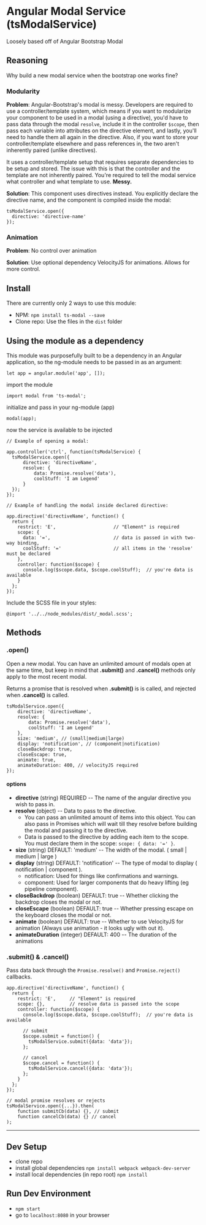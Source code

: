 # Angular Modal Service (tsModalService)

Loosely based off of Angular Bootstrap Modal

## Reasoning

Why build a new modal service when the bootstrap one works fine?

### Modularity

**Problem**: Angular-Bootstrap's modal is messy. Developers are required to use a controller/template system, which means if you want to modularize your component to be used in a modal (using a directive), you'd have to pass data through the modal `resolve`, include it in the controller `$scope`, then pass each variable into attributes on the directive element, and lastly, you'll need to handle them all again in the directive.
Also, if you want to store your controller/template elsewhere and pass references in, the two aren't inherently paired (unlike directives). 

It uses a controller/template setup that requires separate dependencies to be setup and stored. The issue with this is that the controller and the template are not inherently paired. You're required to tell the modal service what controller and what template to use. **Messy.**

**Solution**: This component uses directives instead. You explicitly declare the directive name, and the component is compiled inside the modal:

    tsModalService.open({
      directive: 'directive-name'
    });

### Animation

**Problem**: No control over animation

**Solution**: Use optional dependency VelocityJS for animations. Allows for more control.


## Install

There are currently only 2 ways to use this module:

 - NPM: `npm install ts-modal --save`
 - Clone repo: Use the files in the `dist` folder

## Using the module as a dependency

This module was purposefully built to be a dependency in an Angular application, so the ng-module needs to be passed in as an argument:

    let app = angular.module('app', []);

import the module

    import modal from 'ts-modal';

initialize and pass in your ng-module (app)

    modal(app);

now the service is available to be injected


    // Example of opening a modal:
    
    app.controller('ctrl', function(tsModalService) {
      tsModalService.open({
          directive: 'directiveName',
          resolve: {
              data: Promise.resolve('data'),
              coolStuff: 'I am Legend'
          }
      });
    });
    
    // Example of handling the modal inside declared directive:
    
    app.directive('directiveName', function() {
      return {
        restrict: 'E',                     // "Element" is required
        scope: {
          data: '=',                       // data is passed in with two-way binding,
          coolStuff: '='                   // all items in the 'resolve' must be declared
        },
        controller: function($scope) {
          console.log($scope.data, $scope.coolStuff);  // you're data is available
        }
      };
    });

Include the SCSS file in your styles:

    @import '../../node_modules/dist/_modal.scss';


## Methods

### .open()

Open a new modal. You can have an unlimited amount of modals open at the same time, but keep in mind that **.submit()** and **.cancel()** methods only apply to the most recent modal.

Returns a promise that is resolved when **.submit()** is is called, and rejected when **.cancel()** is called.

    tsModalService.open({
        directive: 'directiveName',
        resolve: {
            data: Promise.resolve('data'),
            coolStuff: 'I am Legend'
        },
        size: 'medium', // (small|medium|large)
        display: 'notification', // (component|notification)
        closeBackdrop: true,
        closeEscape: true,
        animate: true,
        animateDuration: 400, // velocityJS required
    });

#### options

 - **directive** (string) REQUIRED -- The name of the angular directive you wish to pass in.
 - **resolve** (object) -- Data to pass to the directive.
     - You can pass an unlimited amount of items into this object. You can also pass in Promises which will wait till they resolve before building the modal and passing it to the directive.
     - Data is passed to the directive by adding each item to the scope. You must declare them in the scope: `scope: { data: '=' }`.
 - **size** (string) DEFAULT: 'medium' -- The width of the modal. ( small | medium | large )
 - **display** (string) DEFAULT: 'notification' -- The type of modal to display ( notification | component ).
     - notification: Used for things like confirmations and warnings.
     - component: Used for larger components that do heavy lifting (eg pipeline component).
 - **closeBackdrop** (boolean) DEFAULT: true -- Whether clicking the backdrop closes the modal or not.
 - **closeEscape** (boolean) DEFAULT: true -- Whether pressing escape on the keyboard closes the modal or not.
 - **animate** (boolean) DEFAULT: true -- Whether to use VelocityJS for animation (Always use animation - it looks ugly with out it).
 - **animateDuration** (integer) DEFAULT: 400 -- The duration of the animations

### .submit() & .cancel()

Pass data back through the `Promise.resolve()` and `Promise.reject()` callbacks.

    app.directive('directiveName', function() {
      return {
        restrict: 'E',     // "Element" is required
        scope: {},         // resolve data is passed into the scope
        controller: function($scope) {
          console.log($scope.data, $scope.coolStuff);  // you're data is available
          
          // submit
          $scope.submit = function() {
            tsModalService.submit({data: 'data'});
          };
          
          // cancel
          $scope.cancel = function() {
            tsModalService.cancel({data: 'data'});
          };
        }
      };
    });

    // modal promise resolves or rejects
    tsModalService.open({...}).then(
        function submitCb(data) {}, // submit
        function cancelCb(data) {} // cancel
    );


----

## Dev Setup

 - clone repo
 - install global dependencies `npm install webpack webpack-dev-server`
 - install local dependencies (in repo root) `npm install`

## Run Dev Environment

 - `npm start`
 - go to `localhost:8080` in your browser

